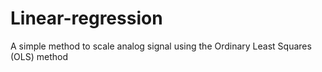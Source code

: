 # Linear-regression
A simple method to scale analog signal using the Ordinary Least Squares (OLS) method
